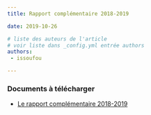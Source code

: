 ```yaml
---
title: Rapport complémentaire 2018-2019

date: 2019-10-26

# liste des auteurs de l'article
# voir liste dans _config.yml entrée authors
authors:
 - issoufou

---
```


### Documents à télécharger

 - [Le rapport complémentaire 2018-2019](/documents/rapports-2018-2019/rapport-complementaire-2018-2019.pdf)
